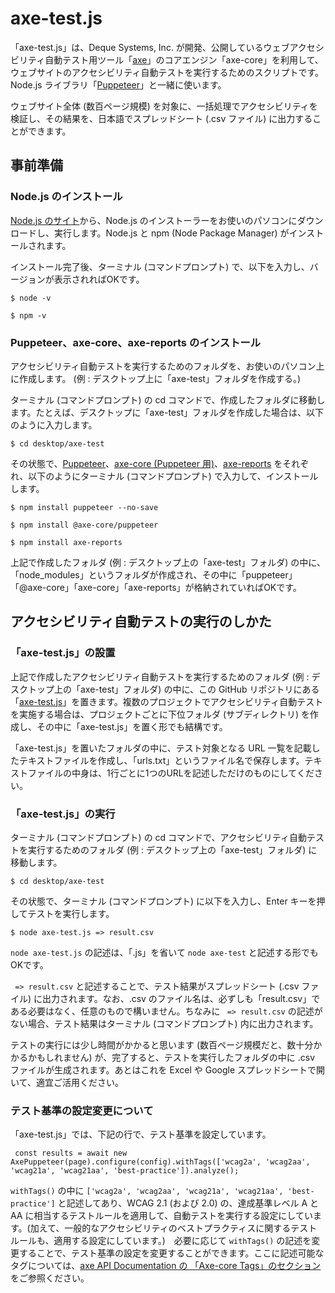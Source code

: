 # axe-test.js

「axe-test.js」は、Deque Systems, Inc. が開発、公開しているウェブアクセシビリティ自動テスト用ツール「[axe](https://www.deque.com/axe/)」のコアエンジン「axe-core」を利用して、ウェブサイトのアクセシビリティ自動テストを実行するためのスクリプトです。Node.js ライブラリ「[Puppeteer](https://pptr.dev/)」と一緒に使います。

ウェブサイト全体 (数百ページ規模) を対象に、一括処理でアクセシビリティを検証し、その結果を、日本語でスプレッドシート (.csv ファイル) に出力することができます。

## 事前準備

### Node.js のインストール

[Node.js のサイト](https://nodejs.org/ja/)から、Node.js のインストーラーをお使いのパソコンにダウンロードし、実行します。Node.js と npm (Node Package Manager) がインストールされます。

インストール完了後、ターミナル (コマンドプロンプト) で、以下を入力し、バージョンが表示されればOKです。
```
$ node -v
```
```
$ npm -v
```

### Puppeteer、axe-core、axe-reports のインストール

アクセシビリティ自動テストを実行するためのフォルダを、お使いのパソコン上に作成します。 (例 : デスクトップ上に「axe-test」フォルダを作成する。)

ターミナル (コマンドプロンプト) の cd コマンドで、作成したフォルダに移動します。たとえば、デスクトップに「axe-test」フォルダを作成した場合は、以下のように入力します。
```
$ cd desktop/axe-test
```

その状態で、[Puppeteer](https://pptr.dev/)、[axe-core (Puppeteer 用)](https://www.npmjs.com/package/@axe-core/puppeteer)、[axe-reports](https://www.npmjs.com/package/axe-reports) をそれぞれ、以下のようにターミナル (コマンドプロンプト) で入力して、インストールします。
```
$ npm install puppeteer --no-save
```
```
$ npm install @axe-core/puppeteer
```
```
$ npm install axe-reports
```

上記で作成したフォルダ (例 : デスクトップ上の「axe-test」フォルダ) の中に、「node_modules」というフォルダが作成され、その中に「puppeteer」「@axe-core」「axe-core」「axe-reports」が格納されていればOKです。

## アクセシビリティ自動テストの実行のしかた

### 「axe-test.js」の設置

上記で作成したアクセシビリティ自動テストを実行するためのフォルダ (例 : デスクトップ上の「axe-test」フォルダ) の中に、この GitHub リポジトリにある「[axe-test.js](https://github.com/caztcha/axe-test/blob/main/axe-test.js)」を置きます。複数のプロジェクトでアクセシビリティ自動テストを実施する場合は、プロジェクトごとに下位フォルダ (サブディレクトリ) を作成し、その中に「axe-test.js」を置く形でも結構です。

「axe-test.js」を置いたフォルダの中に、テスト対象となる URL 一覧を記載したテキストファイルを作成し、「urls.txt」というファイル名で保存します。テキストファイルの中身は、1行ごとに1つのURLを記述しただけのものにしてください。

### 「axe-test.js」の実行

ターミナル (コマンドプロンプト) の cd コマンドで、アクセシビリティ自動テストを実行するためのフォルダ (例 : デスクトップ上の「axe-test」フォルダ) に移動します。
```
$ cd desktop/axe-test
```

その状態で、ターミナル (コマンドプロンプト) に以下を入力し、Enter キーを押してテストを実行します。
```
$ node axe-test.js => result.csv
```

`node axe-test.js` の記述は、「.js」を省いて `node axe-test` と記述する形でもOKです。

` => result.csv` と記述することで、テスト結果がスプレッドシート (.csv ファイル) に出力されます。なお、.csv のファイル名は、必ずしも「result.csv」である必要はなく、任意のもので構いません。ちなみに ` => result.csv` の記述がない場合、テスト結果はターミナル (コマンドプロンプト) 内に出力されます。

テストの実行には少し時間がかかると思います (数百ページ規模だと、数十分かかるかもしれません) が、完了すると、テストを実行したフォルダの中に .csv ファイルが生成されます。あとはこれを Excel や Google スプレッドシートで開いて、適宜ご活用ください。

### テスト基準の設定変更について

 「axe-test.js」では、下記の行で、テスト基準を設定しています。
```
 const results = await new AxePuppeteer(page).configure(config).withTags(['wcag2a', 'wcag2aa', 'wcag21a', 'wcag21aa', 'best-practice']).analyze();
 ```

`withTags()` の中に `['wcag2a', 'wcag2aa', 'wcag21a', 'wcag21aa', 'best-practice']` と記述してあり、WCAG 2.1 (および 2.0) の、達成基準レベル A と AA に相当するテストルールを適用して、自動テストを実行する設定にしています。(加えて、一般的なアクセシビリティのベストプラクティスに関するテストルールも、適用する設定にしています。)　必要に応じて `withTags()` の記述を変更することで、テスト基準の設定を変更することができます。ここに記述可能なタグについては、[axe API Documentation の 「Axe-core Tags」のセクション](https://www.deque.com/axe/core-documentation/api-documentation/#user-content-axe-core-tags) をご参照ください。





















